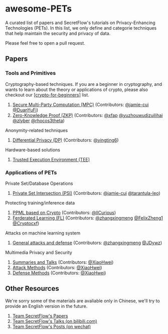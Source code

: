 # awesome-PETs

A curated list of papers and SecretFlow's tutorials on Privacy-Enhancing Technologies (PETs). In this list, we only define and categorie techniques that help maintain the security and privacy of data.

Please feel free to open a pull request.

## Papers

### Tools and Primitives

Cryptography-based techniques. If you are a beginner in cryptography, and wants to learn about the theory or applications of crypto, please also checkout our [[crypto-for-beginners]](tutorials/crypto-beginner.md) list.

1. [Secure Multi-Party Computation (MPC)](papers/tools/mpc.md)  (Contributors: [@jamie-cui](https://www.github.com/jamie-cui) [@DuanYuFi](https://github.com/DuanYuFi))
2. [Zero-Knowledge Proof (ZKP)](papers/tools/zkp.md) (Contributors: [@xfap](https://www.github.com/xfap) [@yuzhouwudizuilihai](https://github.com/yuzhouwudizuilihai) [@zlyber](https://api.github.com/users/zlyber) [@rhocos3theta](https://github.com/rhocos3theta))

Anonymity-related techniques

1. [Differential Privacy (DP)](papers/tools/dp.md) (Contributors: [@yingting6](https://www.github.com/yingting6))

Hardware-based solutions

1. [Trusted Execution Environment (TEE)](papers/tools/tee.md) 

### Applications of PETs

Private Set/Database Operations

1. [Private Set Intersection (PSI)](papers/applications/set/psi.md) (Contributors: [@jamie-cui](https://www.github.com/jamie-cui) [@tarantula-leo](https://www.github.com/tarantula-leo))
<!-- 2. [Private Set Union (PSU)](papers/psu.md) -->
<!-- 3. [Private Information Retrival (PIR)](papers/pir.md) -->

Protecting training/inference data

1. [PPML based on Crypto](papers/applications/ppml/ppml_crypto.md) (Contributors: [@llCurious](https://www.github.com/llCurious))
2. [Ferderated Learning (FL)](papers/applications/ppml/fl/fl.md) (Contributors: [@zhangxingmeng](https://www.github.com/zhangxingmeng) [@FelixZheng1](https://www.github.com/FelixZheng1) [@Cryptocxf](https://github.com/Cryptocxf))
<!-- 3. [Split Learning (SL)](papers/applications/ppml/sl.md) (Contributors: [@yingting6](https://www.github.com/yingting6)) -->

Attacks on machine learning system

1. [General attacks and defense](papers/applications/aml/attack_defense.md) (Contributors: [@zhangxingmeng](https://www.github.com/zhangxingmeng) [@JDywz](https://github.com/JdYwz))

Multimedia Privacy and Security

1. [Summaries and Talks](papers/applications/multimedia/summary.md) (Contributors: [@XiaoHwei](https://www.github.com/XiaoHwei))
2. [Attack Methods](papers/applications/multimedia/attack.md) (Contributors: [@XiaoHwei](https://www.github.com/XiaoHwei))
3. [Defense Methods](papers/applications/multimedia/defense.md) (Contributors: [@XiaoHwei](https://www.github.com/XiaoHwei))

## Other Resources

We're sorry some of the materials are avaliable only in Chinese, we'll try to provide an English version in the future.

1. [Team SecretFlow's Papers](papers/secretflow.md)
2. [Team SecretFlow's Talks (on bilibili.com)](tutorials/talks.md) 
3. [Team SecretFlow's Posts (on wechat)](tutorials/posts.md)

